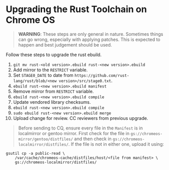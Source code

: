 # Upgrading the Rust Toolchain on Chrome OS

> **WARNING**: These steps are only general in nature. Sometimes things can go
> wrong, especially with applying patches. This is expected to happen and best
> judgement should be used.

Follow these steps to upgrade the rust ebuild.

1. `git mv rust-<old version>.ebuild rust-<new version>.ebuild`
2. Add mirror to the `RESTRICT` variable.
3. Set `STAGE0_DATE` to date from `https://github.com/rust-lang/rust/blob/<new version>/src/stage0.txt`.
4. `ebuild rust-<new version>.ebuild manifest`
5. Remove mirror from `RESTRICT` variable.
6. `ebuild rust-<new version>.ebuild compile`
7. Update vendored library checksums.
8. `ebuild rust-<new version>.ebuild compile`
9. `sudo ebuild rust-<new version>.ebuild merge`
10. Upload change for review. CC reviewers from previous upgrade.

> Before sending to CQ, ensure every file in the `Manifest` is in localmirror
> or gentoo mirror. First check for the file in
> `gs://chromeos-mirror/gentoo/distfiles/` and then check in
> `gs://chromeos-localmirror/distfiles/`. If the file is not in either one,
> upload it using:

```shell
gsutil cp -a public-read \
    /var/cache/chromeos-cache/distfiles/host/<file from manifest> \
    gs://chromeos-localmirror/distfiles/
```
